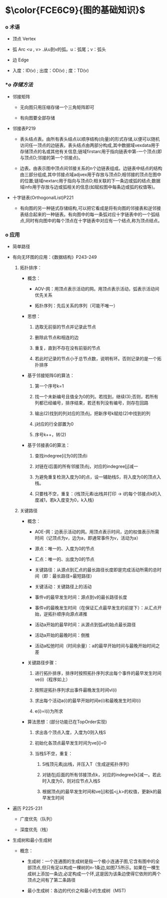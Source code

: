 # $\color{FCE6C9}{图的基础知识}$

### **o 术语**
- 顶点 Vertex
 
- 弧 Arc <u , v> .从u到v的弧。u：弧尾；v：弧头

- 边 Edge

- 入度：ID(v) ; 出度：OD(v) ; 度：TD(v)

### **o 存储方法*
- 邻接矩阵
  
  - 无向图只用压缩存储一个三角矩阵即可
  
  - 有向图要全部存储

- 邻接表P219

  - 表头结点表。由所有表头结点以顺序结构(向量)的形式存储,以便可以随机访问任一顶点的边链表。表头结点由两部分构成,其中数据域vexdata用于存储顶点的名或其他有关信息;链域firstarc用于指向链表中第-一个顶点(即与顶点D;邻接的第一个邻接点)。

  - 边表。由表示图中顶点间邻接关系的n个边链表组成。边链表中结点的结构由三部分组成,其中邻接点域adjvex用于存放与顶点D;相邻接的顶点在图中的位置;链域nextarc用于指向与顶点D;相关联的下一条边或弧的结点;数据域info用于存放与边或弧相关的信息(如赋权图中每条边或弧的权值等)。

- 十字链表(OrthogonalList)P221

  - 有向图的另一种链式存储结构,可以把它看成是将有向图的邻接表和逆邻接表结合起来的一种链表。有向图中的每一条弧对应十字链表中的一个弧结点,同时有向图中的每个顶点在十字链表中对应有一个结点,称为顶点结点。

### **o 应用**

- 简单路径

-  有向无环图的应用：《数据结构》P243-249

   1. 拓扑排序：

        + 概念：

          + AOV-网：用顶点表示活动的网。用顶点表示活动，弧表示活动间优先关系

          + 拓扑序列：先后关系的序列（可能不唯一）

        + 思想：

          1. 选取无前驱的节点并记录此节点

          2. 删除此节点和相连的边

          3. 重复，直到不存在没有前驱的节点

          4. 若此时记录的节点小于总节点数，说明有环。否则记录的是一个拓扑排序

        + 基于邻接矩阵G的算法：

          1. 第一个序号k=1

          2. 找一个未新编号且值全为0的列。若找到，继续(3);否则，若所有列都已经编号，排序结束，若还有列没有编号，则存在回路
          
          3. 输出(2)找到的列对应的顶点j，把新序号k赋给(2)中找到的列
          
          4. j对应的行全部置为0
          
          5. 序号k++，转(2)
        
        + 基于邻接表G的算法：
        
          1. 查找indegree[i]为0的顶点i
        
          2. 对链在i后面的所有邻接顶点j，对应的indegree[j]减一
        
          3. 为避免重复检测入度为0的点，设一辅助栈S，将入度为0的顶点入栈。
        
          4. 只要栈不空，重复：{栈顶元素i出栈并打印 -> i的每个邻接点k的入度减1，若k入度变为0，k入栈}

   2. 关键路径
        + 概念：

          + AOE-网：边表示活动的网。用顶点表示时间，边的权值表示所需时间（记顶点为v，边为a，即通常事件为v，活动为a）

          + 源点：唯一的、入度为0的节点

          + 汇点：唯一的、出度为0的节点

          + 关键路径：从源点到汇点的最长路径长度即是完成活动所需的总时间（即：最长路径=最短路径）

          + 关键活动：关键路径上的活动

          + 事件v的最早发生时间：源点到v的最长路径长度

          + 事件v的最晚发生时间（在保证汇点最早发生的前提下）：从汇点开始，逆拓扑顺序向源点递推      

          + 活动a开始的最早时间：从源点到弧a的始点最长路径

          + 活动a开始的最晚时间：倒推

          + 活动a松弛时间（时间余量）：a的最早开始时间与最晚开始时间之差
           
        + 关键路径步骤：

          1. 进行拓扑排序，排序时按照拓扑序列求出每个事件的最早发生时间ve(i)（程序如上）

          2. 按照逆拓扑序列求出事件最晚发生时间vl(i)

          3. 求出每个活动a(i)的最早开始时间e(i)和最晚发生时间l(i)

          4. e(i)=l(i)为所求

        + 算法思想：(部分功能已在TopOrder实现)
         
          1. 求出各个顶点入度，入度为0则入栈S
           
          3. 初始化各顶点最早发生时间为ve[i]=0
           
          4. 当栈S不空，重复：
              1. S栈顶元素j出栈，并压入T（生成逆拓扑序列）
               
              2. 对链在j后面的所有邻接顶点k，对应的indegree[k]减一。若此时入度为0，则对应节点入栈S
               
              3. 根据顶点j的最早发生时间和ve[j]和弧<j,k>的权值，更新k的最早发生时间

- 遍历 P225-231

  - 广度优先（队列）

  - 深度优先（栈）

- 生成树和最小生成树

  - 概念：
    - 生成树：一个连通图的生成树是指一个极小连通子图,它含有图中的全部顶点,但只有足以构成一棵树的n-1条边,如图7.5所示。如果在一棵生成树上添加一条边,必定构成一个环,这是因为该条边使得它依附的两个顶点之间有了第二条路径
  
    - 最小生成树：各边的代价之和最小的生成树（MST)
